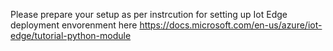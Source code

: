 Please prepare your setup as per instrcution for setting up Iot Edge deployment envorenment here 
https://docs.microsoft.com/en-us/azure/iot-edge/tutorial-python-module
